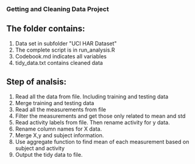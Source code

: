 ### Getting and Cleaning Data Project

## The folder contains:

1. Data set in subfolder "UCI HAR Dataset"
2. The complete script is in run_analysis.R
3. Codebook.md indicates all variables
4. tidy_data.txt contains cleaned data

## Step of analsis:

1. Read all the data from file. Including training and testing data
2. Merge training and testing data
3. Read all the measurements from file
4. Filter the measurements and get those only related to mean and std
5. Read activity labels from file. Then rename activity for y data.
6. Rename column names for X data.
7. Merge X,y and subject information.
8. Use aggregate function to find mean of each measurement based on subject and activity
9. Output the tidy data to file.
